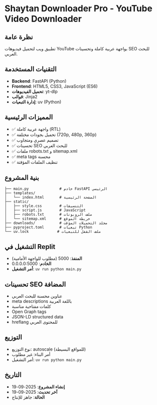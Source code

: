 # Shaytan Downloader Pro - YouTube Video Downloader

## نظرة عامة
تطبيق ويب لتحميل فيديوهات YouTube بواجهة عربية كاملة وتحسينات SEO للبحث العربي.

## التقنيات المستخدمة
- **Backend**: FastAPI (Python)
- **Frontend**: HTML5, CSS3, JavaScript (ES6)
- **تحميل الفيديوهات**: yt-dlp
- **قوالب**: Jinja2
- **إدارة التبعيات**: uv (Python)

## المميزات الرئيسية
- ✅ واجهة عربية كاملة (RTL)
- ✅ تحميل بجودات مختلفة (720p, 480p, 360p)
- ✅ تصميم عصري ومتجاوب
- ✅ تحسينات SEO للبحث العربي
- ✅ ملفات robots.txt و sitemap.xml
- ✅ meta tags محسنة
- ✅ تنظيف الملفات المؤقتة

## بنية المشروع
```
├── main.py              # خادم FastAPI الرئيسي
├── templates/
│   └── index.html       # الصفحة الرئيسية
├── static/
│   ├── style.css        # التنسيقات
│   ├── script.js        # JavaScript
│   ├── robots.txt       # ملف الروبوتات
│   └── sitemap.xml      # خريطة الموقع
├── downloads/           # مجلد التحميلات المؤقت
├── pyproject.toml       # تبعيات Python
└── uv.lock             # ملف القفل للتبعيات
```

## التشغيل في Replit
- **المنفذ**: 5000 (مطلوب للواجهة الأمامية)
- **الخادم**: 0.0.0.0:5000
- **أمر التشغيل**: `uv run python main.py`

## تحسينات SEO المضافة
- عناوين محسنة للبحث العربي
- meta descriptions باللغة العربية
- كلمات مفتاحية مناسبة
- Open Graph tags
- JSON-LD structured data
- hreflang للمحتوى العربي

## التوزيع
- نوع التوزيع: autoscale (للمواقع البسيطة)
- أمر البناء: غير مطلوب
- أمر التشغيل: `uv run python main.py`

## التاريخ
- **إنشاء المشروع**: 2025-09-19
- **آخر تحديث**: 2025-09-19
- **الحالة**: جاهز للإنتاج